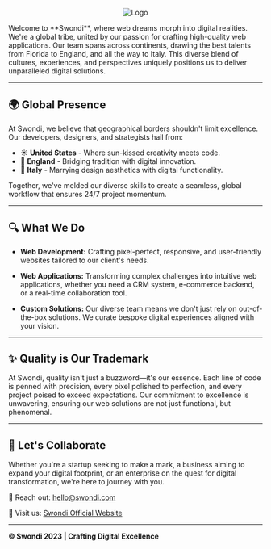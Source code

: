 
<p align="center">
  <img src="https://i.ibb.co/4SY0S9R/logo.png" alt="Logo"/>
</p>
Welcome to **Swondi**, where web dreams morph into digital realities. We're a global tribe, united by our passion for crafting high-quality web applications. Our team spans across continents, drawing the best talents from Florida to England, and all the way to Italy. This diverse blend of cultures, experiences, and perspectives uniquely positions us to deliver unparalleled digital solutions.

---

## 🌍 Global Presence

At Swondi, we believe that geographical borders shouldn't limit excellence. Our developers, designers, and strategists hail from:

- ☀️ **United States** - Where sun-kissed creativity meets code.
- 🏴󠁧󠁢󠁥󠁮󠁧󠁿 **England** - Bridging tradition with digital innovation.
- 🍝 **Italy** - Marrying design aesthetics with digital functionality.

Together, we've melded our diverse skills to create a seamless, global workflow that ensures 24/7 project momentum.

---

## 🔍 What We Do

- **Web Development:** Crafting pixel-perfect, responsive, and user-friendly websites tailored to our client's needs.
  
- **Web Applications:** Transforming complex challenges into intuitive web applications, whether you need a CRM system, e-commerce backend, or a real-time collaboration tool.

- **Custom Solutions:** Our diverse team means we don't just rely on out-of-the-box solutions. We curate bespoke digital experiences aligned with your vision.

---

## ✨ Quality is Our Trademark

At Swondi, quality isn't just a buzzword—it's our essence. Each line of code is penned with precision, every pixel polished to perfection, and every project poised to exceed expectations. Our commitment to excellence is unwavering, ensuring our web solutions are not just functional, but phenomenal.

---

## 🤝 Let's Collaborate

Whether you're a startup seeking to make a mark, a business aiming to expand your digital footprint, or an enterprise on the quest for digital transformation, we're here to journey with you.

📩 Reach out: [hello@swondi.com](mailto:franceso.macaluso@swondi.com)

🔗 Visit us: [Swondi Official Website](https://swondi.com)

---

**© Swondi 2023 | Crafting Digital Excellence**
